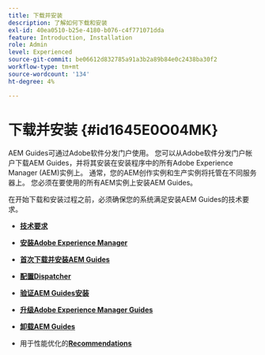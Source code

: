 ```yaml
---
title: 下载并安装
description: 了解如何下载和安装
exl-id: 40ea0510-b25e-4180-b076-c4f771071dda
feature: Introduction, Installation
role: Admin
level: Experienced
source-git-commit: be06612d832785a91a3b2a89b84e0c2438ba30f2
workflow-type: tm+mt
source-wordcount: '134'
ht-degree: 4%

---
```


# 下载并安装 {#id1645E0O04MK}

AEM Guides可通过Adobe软件分发门户使用。 您可以从Adobe软件分发门户帐户下载AEM Guides，并将其安装在安装程序中的所有Adobe Experience Manager \(AEM\)实例上。 通常，您的AEM创作实例和生产实例将托管在不同服务器上。 您必须在要使用的所有AEM实例上安装AEM Guides。

在开始下载和安装过程之前，必须确保您的系统满足安装AEM Guides的技术要求。

- **[技术要求](download-install-technical-requirements.md)**

- **[安装Adobe Experience Manager](download-install-aem.md)**

- **[首次下载并安装AEM Guides](download-install-aemg-first-time.md)**

- **[配置Dispatcher](download-install-configure-dispatcher.md)**

- **[验证AEM Guides安装](download-install-verify-aemg-installation.md)**

- **[升级Adobe Experience Manager Guides](upgrade-xml-documentation.md)**

- **[卸载AEM Guides](download-install-unistall-aemg.md)**

- 用于性能优化的&#x200B;**[Recommendations](download-install-recommend-perf-optimiz.md)**
